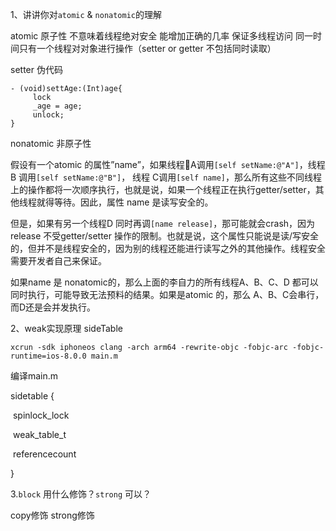 1、讲讲你对`atomic` & `nonatomic`的理解

atomic 原子性 不意味着线程绝对安全 能增加正确的几率 保证多线程访问 同一时间只有一个线程对对象进行操作（setter or getter 不包括同时读取）

setter 伪代码

```
- (void)settAge:(Int)age{
	 lock
	 _age = age;
	 unlock;
}
```



nonatomic 非原子性



假设有一个atomic 的属性”name”，如果线程A调用`[self setName:@"A"]`，线程B 调用`[self setName:@"B"]`， 线程 C调用`[self name]`，那么所有这些不同线程上的操作都将一次顺序执行，也就是说，如果一个线程正在执行getter/setter，其他线程就得等待。因此，属性 name 是读写安全的。

但是，如果有另一个线程D 同时再调`[name release]`，那可能就会crash，因为release 不受getter/setter 操作的限制。也就是说，这个属性只能说是读/写安全的，但并不是线程安全的，因为别的线程还能进行读写之外的其他操作。线程安全需要开发者自己来保证。

如果name 是 nonatomic的，那么上面的李自力的所有线程A、B、C、D 都可以同时执行，可能导致无法预料的结果。如果是atomic 的，那么 A、B、C会串行，而D还是会并发执行。



2、weak实现原理 sideTable

```
xcrun -sdk iphoneos clang -arch arm64 -rewrite-objc -fobjc-arc -fobjc-runtime=ios-8.0.0 main.m
```

编译main.m



sidetable {

​	spinlock_lock

​	weak_table_t 

​	referencecount

}



3.`block` 用什么修饰？`strong` 可以？

copy修饰   strong修饰

